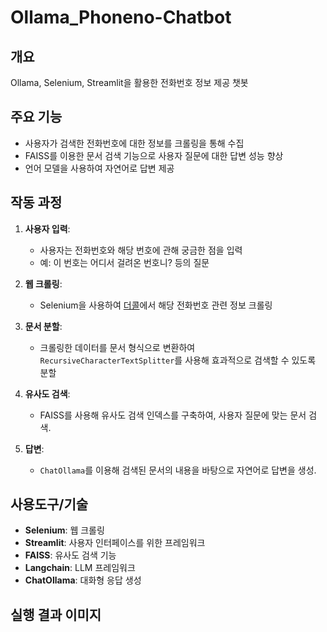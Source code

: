 # Ollama_Phoneno-Chatbot
## 개요
Ollama, Selenium, Streamlit을 활용한 전화번호 정보 제공 챗봇

## 주요 기능

- 사용자가 검색한 전화번호에 대한 정보를 크롤링을 통해 수집
- FAISS를 이용한 문서 검색 기능으로 사용자 질문에 대한 답변 성능 향상
- 언어 모델을 사용하여 자연어로 답변 제공

## 작동 과정

1. **사용자 입력**:
   - 사용자는 전화번호와 해당 번호에 관해 궁금한 점을 입력
   - 예: 이 번호는 어디서 걸려온 번호니? 등의 질문

2. **웹 크롤링**:
   - Selenium을 사용하여 [더콜](www.thecall.co.kr)에서 해당 전화번호 관련 정보 크롤링

3. **문서 분할**:
   - 크롤링한 데이터를 문서 형식으로 변환하여 `RecursiveCharacterTextSplitter`를 사용해 효과적으로 검색할 수 있도록 분할

4. **유사도 검색**:
   - FAISS를 사용해 유사도 검색 인덱스를 구축하여, 사용자 질문에 맞는 문서 검색.

5. **답변**:
   - `ChatOllama`를 이용해 검색된 문서의 내용을 바탕으로 자연어로 답변을 생성.

## 사용도구/기술
- **Selenium**: 웹 크롤링
- **Streamlit**: 사용자 인터페이스를 위한 프레임워크
- **FAISS**: 유사도 검색 기능
- **Langchain**: LLM 프레임워크
- **ChatOllama**: 대화형 응답 생성

## 실행 결과 이미지

